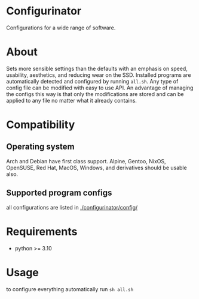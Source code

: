 # Configurinator

Configurations for a wide range of software.

# About

Sets more sensible settings than the defaults with an emphasis on speed, usability, aesthetics, and reducing wear on the SSD.
Installed programs are automatically detected and configured by running `all.sh`.
Any type of config file can be modified with easy to use API.
An advantage of managing the configs this way is that only the modifications are stored and can be applied to any file no matter what it already contains.

# Compatibility

## Operating system

Arch and Debian have first class support.
Alpine, Gentoo, NixOS, OpenSUSE, Red Hat, MacOS, Windows, and derivatives should be usable also.

## Supported program configs

all configurations are listed in [./configurinator/config/](configurinator/config/)

# Requirements

- python >= 3.10

# Usage

to configure everything automatically run `sh all.sh`
